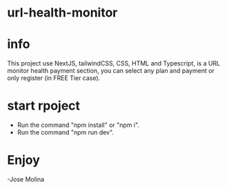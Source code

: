# url-health-monitor

# info
This project use NextJS, tailwindCSS, CSS, HTML and Typescript, is a URL monitor health payment section, you can select any plan and payment or only register (in FREE Tier case).

# start rpoject
- Run the command "npm install" or "npm i".
- Run the command "npm run dev".

# Enjoy
-Jose Molina
